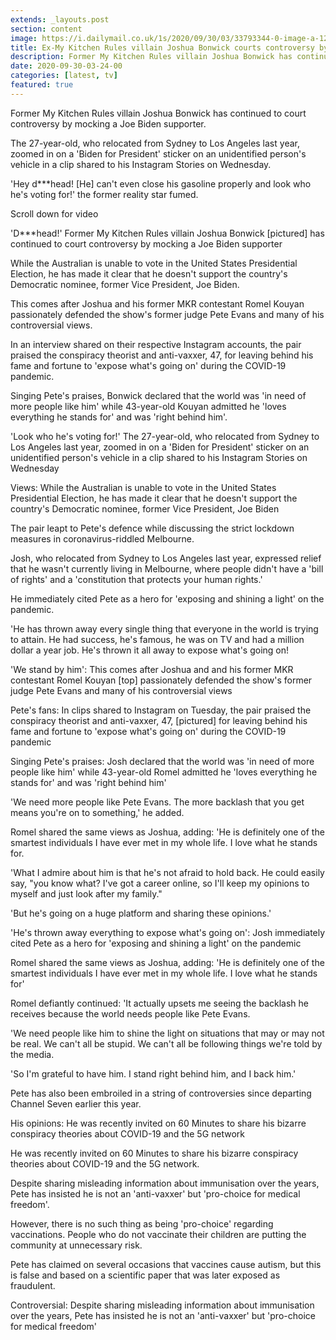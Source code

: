 ```yaml
---
extends: _layouts.post
section: content
image: https://i.dailymail.co.uk/1s/2020/09/30/03/33793344-0-image-a-12_1601431976511.jpg 
title: Ex-My Kitchen Rules villain Joshua Bonwick courts controversy by mocking a Joe Biden supporter 
description: Former My Kitchen Rules villain Joshua Bonwick has continued to court controversy by mocking a Joe Biden supporter. 
date: 2020-09-30-03-24-00 
categories: [latest, tv] 
featured: true 
--- 
```

Former My Kitchen Rules villain Joshua Bonwick has continued to court controversy by mocking a Joe Biden supporter. 

The 27-year-old, who relocated from Sydney to Los Angeles last year, zoomed in on a 'Biden for President' sticker on an unidentified person's vehicle in a clip shared to his Instagram Stories on Wednesday. 

'Hey d***head! [He] can't even close his gasoline properly and look who he's voting for!' the former reality star fumed. 

Scroll down for video  

'D***head!' Former My Kitchen Rules villain Joshua Bonwick [pictured] has continued to court controversy by mocking a Joe Biden supporter

While the Australian is unable to vote in the United States Presidential Election, he has made it clear that he doesn't support the country's Democratic nominee, former Vice President, Joe Biden.

This comes after Joshua and his former MKR contestant Romel Kouyan passionately defended the show's former judge Pete Evans and many of his controversial views.

In an interview shared on their respective Instagram accounts, the pair praised the conspiracy theorist and anti-vaxxer, 47, for leaving behind his fame and fortune to 'expose what's going on' during the COVID-19 pandemic.

Singing Pete's praises, Bonwick declared that the world was 'in need of more people like him' while 43-year-old Kouyan admitted he 'loves everything he stands for' and was 'right behind him'. 

'Look who he's voting for!' The 27-year-old, who relocated from Sydney to Los Angeles last year, zoomed in on a 'Biden for President' sticker on an unidentified person's vehicle in a clip shared to his Instagram Stories on Wednesday

Views: While the Australian is unable to vote in the United States Presidential Election, he has made it clear that he doesn't support the country's Democratic nominee, former Vice President, Joe Biden

The pair leapt to Pete's defence while discussing the strict lockdown measures in coronavirus-riddled Melbourne.

Josh, who relocated from Sydney to Los Angeles last year, expressed relief that he wasn't currently living in Melbourne, where people didn't have a 'bill of rights' and a 'constitution that protects your human rights.'

He immediately cited Pete as a hero for 'exposing and shining a light' on the pandemic.

'He has thrown away every single thing that everyone in the world is trying to attain. He had success, he's famous, he was on TV and had a million dollar a year job. He's thrown it all away to expose what's going on!

'We stand by him': This comes after Joshua and and his former MKR contestant Romel Kouyan [top] passionately defended the show's former judge Pete Evans and many of his controversial views

Pete's fans: In clips shared to Instagram on Tuesday, the pair praised the conspiracy theorist and anti-vaxxer, 47, [pictured] for leaving behind his fame and fortune to 'expose what's going on' during the COVID-19 pandemic

Singing Pete's praises: Josh declared that the world was 'in need of more people like him' while 43-year-old Romel admitted he 'loves everything he stands for' and was 'right behind him'

'We need more people like Pete Evans. The more backlash that you get means you're on to something,' he added.

Romel shared the same views as Joshua, adding: 'He is definitely one of the smartest individuals I have ever met in my whole life. I love what he stands for.

'What I admire about him is that he's not afraid to hold back. He could easily say, "you know what? I've got a career online, so I'll keep my opinions to myself and just look after my family."

'But he's going on a huge platform and sharing these opinions.'

'He's thrown away everything to expose what's going on': Josh immediately cited Pete as a hero for 'exposing and shining a light' on the pandemic

Romel shared the same views as Joshua, adding: 'He is definitely one of the smartest individuals I have ever met in my whole life. I love what he stands for'

Romel defiantly continued: 'It actually upsets me seeing the backlash he receives because the world needs people like Pete Evans.

'We need people like him to shine the light on situations that may or may not be real. We can't all be stupid. We can't all be following things we're told by the media.

'So I'm grateful to have him. I stand right behind him, and I back him.'

Pete has also been embroiled in a string of controversies since departing Channel Seven earlier this year.

His opinions: He was recently invited on 60 Minutes to share his bizarre conspiracy theories about COVID-19 and the 5G network

He was recently invited on 60 Minutes to share his bizarre conspiracy theories about COVID-19 and the 5G network.

Despite sharing misleading information about immunisation over the years, Pete has insisted he is not an 'anti-vaxxer' but 'pro-choice for medical freedom'.

However, there is no such thing as being 'pro-choice' regarding vaccinations. People who do not vaccinate their children are putting the community at unnecessary risk.

Pete has claimed on several occasions that vaccines cause autism, but this is false and based on a scientific paper that was later exposed as fraudulent.

Controversial: Despite sharing misleading information about immunisation over the years, Pete has insisted he is not an 'anti-vaxxer' but 'pro-choice for medical freedom'

